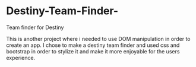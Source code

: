 # Destiny-Team-Finder-
Team finder for Destiny 

This is another project where i needed to use DOM manipulation in order to create an app. I chose to make a destiny team finder and used css and bootstrap in order to stylize it and make it more enjoyable for the users experience.
